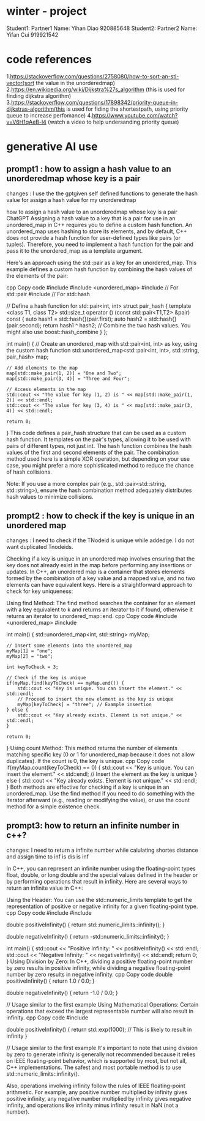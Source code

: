 # winter - project
Student1: Partner1 Name: Yihan Diao 920885648 Student2: Partner2 Name: Yifan Cui 919921542


# code references
1.https://stackoverflow.com/questions/2758080/how-to-sort-an-stl-vector(sort the value in the unorderedmap)
2.https://en.wikipedia.org/wiki/Dijkstra%27s_algorithm (this is used for finding dijkstra algorithm)
3.https://stackoverflow.com/questions/17898342/priority-queue-in-dijkstras-algorithm(this is used for fiding the shortestpath, using
    priority queue to increase perfomance)
4.https://www.youtube.com/watch?v=V6H1qAeB-l4 (watch a video to help undersanding priority queue)


# generative AI use
## prompt1 : how to assign a hash value to an unorderedmap whose key is a pair

changes : I use the the gptgiven self defined functions to generate the hash value for assign a hash value for my unorderedmap

how to assign a hash value to an unorderedmap whose key is a pair
ChatGPT
Assigning a hash value to a key that is a pair for use in an unordered_map in C++ requires you to define a custom hash function. An unordered_map uses hashing to store its elements, and by default, C++ does not provide a hash function for user-defined types like pairs (or tuples). Therefore, you need to implement a hash function for the pair and pass it to the unordered_map as a template argument.

Here's an approach using the std::pair as a key for an unordered_map. This example defines a custom hash function by combining the hash values of the elements of the pair:

cpp
Copy code
#include <iostream>
#include <unordered_map>
#include <utility> // For std::pair
#include <functional> // For std::hash

// Define a hash function for std::pair<int, int>
struct pair_hash {
    template <class T1, class T2>
    std::size_t operator () (const std::pair<T1,T2> &pair) const {
        auto hash1 = std::hash<T1>{}(pair.first);
        auto hash2 = std::hash<T2>{}(pair.second);
        return hash1 ^ hash2; // Combine the two hash values. You might also use boost::hash_combine
    }
};

int main() {
    // Create an unordered_map with std::pair<int, int> as key, using the custom hash function
    std::unordered_map<std::pair<int, int>, std::string, pair_hash> map;

    // Add elements to the map
    map[std::make_pair(1, 2)] = "One and Two";
    map[std::make_pair(3, 4)] = "Three and Four";

    // Access elements in the map
    std::cout << "The value for key (1, 2) is " << map[std::make_pair(1, 2)] << std::endl;
    std::cout << "The value for key (3, 4) is " << map[std::make_pair(3, 4)] << std::endl;

    return 0;
}
This code defines a pair_hash structure that can be used as a custom hash function. It templates on the pair's types, allowing it to be used with pairs of different types, not just int. The hash function combines the hash values of the first and second elements of the pair. The combination method used here is a simple XOR operation, but depending on your use case, you might prefer a more sophisticated method to reduce the chance of hash collisions.

Note: If you use a more complex pair (e.g., std::pair<std::string, std::string>), ensure the hash combination method adequately distributes hash values to minimize collisions.




## prompt2 : how to check if the key is unique in an unordered map

changes : I need to check if the TNodeid is unique while addedge. I do not want duplicated Tnodeids.

Checking if a key is unique in an unordered map involves ensuring that the key does not already exist in the map before performing any insertions or updates. In C++, an unordered map is a container that stores elements formed by the combination of a key value and a mapped value, and no two elements can have equivalent keys. Here is a straightforward approach to check for key uniqueness:

Using find Method: The find method searches the container for an element with a key equivalent to k and returns an iterator to it if found, otherwise it returns an iterator to unordered_map::end.
cpp
Copy code
#include <unordered_map>
#include <iostream>

int main() {
    std::unordered_map<int, std::string> myMap;

    // Insert some elements into the unordered_map
    myMap[1] = "one";
    myMap[2] = "two";

    int keyToCheck = 3;

    // Check if the key is unique
    if(myMap.find(keyToCheck) == myMap.end()) {
        std::cout << "Key is unique. You can insert the element." << std::endl;
        // Proceed to insert the new element as the key is unique
        myMap[keyToCheck] = "three"; // Example insertion
    } else {
        std::cout << "Key already exists. Element is not unique." << std::endl;
    }

    return 0;
}
Using count Method: This method returns the number of elements matching specific key (0 or 1 for unordered_map because it does not allow duplicates). If the count is 0, the key is unique.
cpp
Copy code
if(myMap.count(keyToCheck) == 0) {
    std::cout << "Key is unique. You can insert the element." << std::endl;
    // Insert the element as the key is unique
} else {
    std::cout << "Key already exists. Element is not unique." << std::endl;
}
Both methods are effective for checking if a key is unique in an unordered_map. Use the find method if you need to do something with the iterator afterward (e.g., reading or modifying the value), or use the count method for a simple existence check.




## prompt3: how to return an infinite number in c++?

changes: I need to return a infinite number while calulating shortes distance and assign time to inf is dis is inf

In C++, you can represent an infinite number using the floating-point types float, double, or long double and the special values defined in the <limits> header or by performing operations that result in infinity. Here are several ways to return an infinite value in C++:

Using the <limits> Header:
You can use the std::numeric_limits template to get the representation of positive or negative infinity for a given floating-point type.
cpp
Copy code
#include <iostream>
#include <limits>

double positiveInfinity() {
    return std::numeric_limits<double>::infinity();
}

double negativeInfinity() {
    return -std::numeric_limits<double>::infinity();
}

int main() {
    std::cout << "Positive Infinity: " << positiveInfinity() << std::endl;
    std::cout << "Negative Infinity: " << negativeInfinity() << std::endl;
    return 0;
}
Using Division by Zero:
In C++, dividing a positive floating-point number by zero results in positive infinity, while dividing a negative floating-point number by zero results in negative infinity.
cpp
Copy code
double positiveInfinity() {
    return 1.0 / 0.0;
}

double negativeInfinity() {
    return -1.0 / 0.0;
}

// Usage similar to the first example
Using Mathematical Operations:
Certain operations that exceed the largest representable number will also result in infinity.
cpp
Copy code
#include <cmath>

double positiveInfinity() {
    return std::exp(1000); // This is likely to result in infinity
}

// Usage similar to the first example
It's important to note that using division by zero to generate infinity is generally not recommended because it relies on IEEE floating-point behavior, which is supported by most, but not all, C++ implementations. The safest and most portable method is to use std::numeric_limits<double>::infinity().

Also, operations involving infinity follow the rules of IEEE floating-point arithmetic. For example, any positive number multiplied by infinity gives positive infinity, any negative number multiplied by infinity gives negative infinity, and operations like infinity minus infinity result in NaN (not a number).








